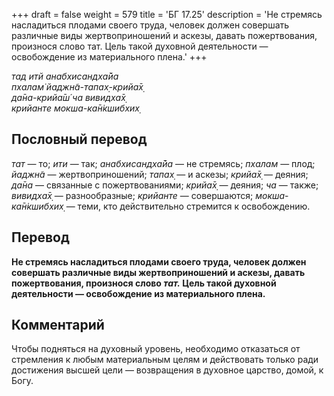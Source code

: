 +++
draft = false
weight = 579
title = 'БГ 17.25'
description = 'Не стремясь насладиться плодами своего труда, человек должен совершать различные виды жертвоприношений и аскезы, давать пожертвования, произнося слово тат. Цель такой духовной деятельности — освобождение из материального плена.'
+++

_тад итй анабхисандха̄йа  
пхалам̇ йаджн̃а-тапах̣-крийа̄х̣  
да̄на-крийа̄ш́ ча вивидха̄х̣  
крийанте мокша-ка̄н̇кшибхих̣_

## Пословный перевод

_тат_ — то; _ити_ — так; _анабхисандха̄йа_ — не стремясь; _пхалам_ — плод; _йаджн̃а_ — жертвоприношений; _тапах̣_ — и аскезы; _крийа̄х̣_ — деяния; _да̄на_ — связанные с пожертвованиями; _крийа̄х̣_ — деяния; _ча_ — также; _вивидха̄х̣_ — разнообразные; _крийанте_ — совершаются; _мокша_\-_ка̄н̇кшибхих̣_ — теми, кто действительно стремится к освобождению.

## Перевод

**Не стремясь насладиться плодами своего труда, человек должен совершать различные виды жертвоприношений и аскезы, давать пожертвования, произнося слово _тат._ Цель такой духовной деятельности — освобождение из материального плена.**

## Комментарий

Чтобы подняться на духовный уровень, необходимо отказаться от стремления к любым материальным целям и действовать только ради достижения высшей цели — возвращения в духовное царство, домой, к Богу.
